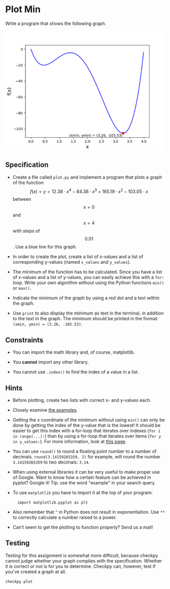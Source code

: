 # Plot Min

Write a program that shows the following graph.

![](../plot.png)

## Specification

* Create a file called `plot.py` and implement a program that plots a graph of the function $$f(x) = y = 12.38 \cdot x^4 - 84.38 \cdot x^3 + 165.19 \cdot x^2 - 103.05 \cdot x$$ between $$x=0$$ and $$x=4$$ with steps of $$0.01$$. Use a blue line for this graph.

* In order to create the plot, create a list of x-values and a list of corresponding y-values (named `x_values` and `y_values`).

* The minimum of the function has to be calculated. Since you have a list of x-values and a list of y-values, you can easily achieve this with a `for`-loop. Write your own algorithm without using the Python functions `min()` or `max()`.

* Indicate the minimum of the graph by using a red dot and a text within the graph.

* Use `print` to also display the minimum as text in the terminal, in addition to the text in the graph. The minimum should be printed in the format: `(xmin, ymin) = (3.26, -105.53)`.

## Constraints

* You can import the math library and, of course, matplotlib.

* You **cannot** import any other library.

* You cannot use `.index()` to find the index of a value in a list.

## Hints

* Before plotting, create two lists with correct x- and y-values each.

* Closely examine [the examples](/python/en/plotting).

* Getting the x coordinate of the minimum without using `min()` can only be done by getting the index of the y-value that is the lowest! It should be easier to get this index with a for-loop that iterates over indexes (`for i in range(...):`) than by using a for-loop that iterates over items (`for y in y_values:`). For more information, look at [this page](/python/en/loops/element-vs-index).

* You can use `round()` to round a floating point number to a number of decimals. `round(3.14159265359, 2)` for example, will round the number `3.14159265359` to two decimals: `3.14`.

* When using external libraries it can be very useful to make proper use of Google. Want to know how a certain feature can be achieved in pyplot? Google it! Tip: use the word "example" in your search query.

* To use `matplotlib` you have to import it at the top of your program:

		import matplotlib.pyplot as plt

* Also remember that `^` in Python does not result in exponentiation. Use `**` to correctly calculate a number raised to a power.

* Can't seem to get the plotting to function properly? Send us a mail!

## Testing

Testing for this assignment is somewhat more difficult, because checkpy cannot judge whether your graph complies with the specification. Whether it is correct or not is for you to determine. Checkpy can, however, test if you've created a graph at all.

    checkpy plot
